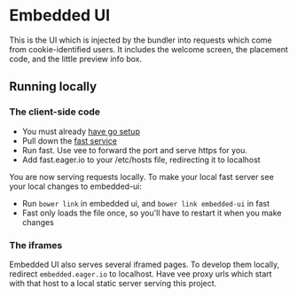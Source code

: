 # Embedded UI

This is the UI which is injected by the bundler into requests which come from cookie-identified users.  It includes the welcome screen, the placement code, and the little preview info box.

## Running locally

### The client-side code

- You must already [have go setup](https://github.com/EagerIO/GoBootstrap/blob/master/README.md)
- Pull down the [fast service](https://github.com/eagerio/fast)
- Run fast.  Use vee to forward the port and serve https for you.
- Add fast.eager.io to your /etc/hosts file, redirecting it to localhost

You are now serving requests locally.  To make your local fast server see your local changes to embedded-ui:

- Run `bower link` in embedded ui, and `bower link embedded-ui` in fast
- Fast only loads the file once, so you'll have to restart it when you make changes

### The iframes

Embedded UI also serves several iframed pages.  To develop them locally, redirect `embedded.eager.io` to localhost.  Have vee proxy urls which start with that host to a local static server serving this project.
